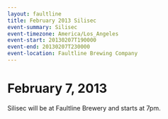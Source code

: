 ```yaml
---
layout: faultline
title: February 2013 Silisec
event-summary: Silisec
event-timezone: America/Los_Angeles
event-start: 20130207T190000
event-end: 20130207T230000
event-location: Faultline Brewing Company
---
```


# February 7, 2013

Silisec will be at Faultline Brewery and starts at 7pm.
